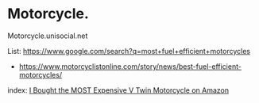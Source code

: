 # Motorcycle.
Motorcycle.unisocial.net

List: https://www.google.com/search?q=most+fuel+efficient+motorcycles
- https://www.motorcyclistonline.com/story/news/best-fuel-efficient-motorcycles/

index: [I Bought the MOST Expensive V Twin Motorcycle on Amazon](https://youtu.be/mSzk5iz726E)
